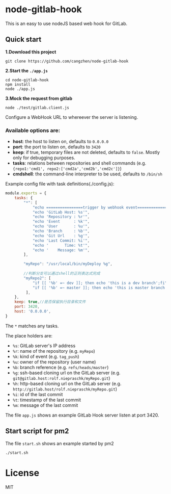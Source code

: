 # node-gitlab-hook

This is an easy to use nodeJS based web hook for GitLab.

## Quick start

**1.Download this project**
```
git clone https://github.com/cangzhen/node-gitlab-hook
```
**2.Start the `./app.js`**
```
cd node-gitlab-hook
npm install
node ./app.js
```

**3.Mock the request from gitlab**
```
node ./test/gitlab.client.js
```


Configure a WebHook URL to whereever the server is listening.

### Available options are:

* **host**: the host to listen on, defaults to `0.0.0.0`
* **port**: the port to listen on, defaults to `3420`
* **keep**: if true, temporary files are not deleted, defaults to `false`. Mostly only for debugging purposes.
* **tasks**: relations between repositories and shell commands (e.g. `{repo1:'cmd1', repo2:['cmd2a','cmd2b','cmd2c']}`)
* **cmdshell**: the command-line interpreter to be used, defaults to `/bin/sh`

Example config file with task definitions(./config.js):

```javascript
module.exports = {
    tasks: {
        "*": [
            "echo ================trigger by webhook event=============",
            "echo 'GitLab Host: %s'",
            "echo 'Repository : %r'",
            "echo 'Event      : %k'",
            "echo 'User       : %u'",
            "echo 'Branch     : %b'",
            "echo 'Git Url    : %g'",
            "echo 'Last Commit: %i'",
            "echo '       Time: %t'",
            "echo '    Message: %m'",
        ],

        "myRepo": "/usr/local/bin/myDeploy %g",
        
        //判断分支可以通过shell的正则表达式完成
        "myRepo2": [
            "if [[ '%b' =~ dev ]]; then echo 'this is a dev branch';fi",
            "if [[ '%b' =~ master ]]; then echo 'this is master branch ';fi"
         ],
    },
    keep: true,//是否保留执行目录和文件
    port: 3420,
    host: '0.0.0.0',
}

```
The `*` matches any tasks.

The place holders are:

* `%s`: GitLab server's IP address
* `%r`: name of the repository (e.g. `myRepo`)
* `%k`: kind of event (e.g. `tag_push`)
* `%u`: owner of the repository (user name)
* `%b`: branch reference (e.g. `refs/heads/master`)
* `%g`: ssh-based cloning url on the GitLab server (e.g. `git@gitlab.host:rolf.niepraschk/myRepo.git`)
* `%h`: http-based cloning url on the GitLab server (e.g. `http://gitlab.host/rolf.niepraschk/myRepo.git`)
* `%i`: id of the last commit
* `%t`: timestamp of the last commit
* `%m`: message of the last commit

The file `app.js` shows an example GitLab Hook server listen at port 3420.

## Start script for pm2
The file `start.sh` shows an example started by pm2
```
./start.sh
```
# License

MIT
